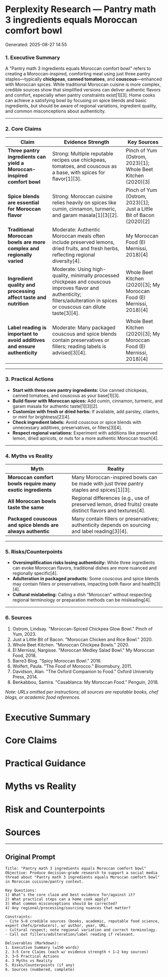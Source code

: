 # Perplexity Research — Pantry math 3 ingredients equals Moroccan comfort bowl

Generated: 2025-08-27 14:55

### 1. Executive Summary

A "Pantry math 3 ingredients equals Moroccan comfort bowl" refers to creating a Moroccan-inspired, comforting meal using just three pantry staples—typically **chickpeas**, **canned tomatoes**, and **couscous**—enhanced with Moroccan spices. While traditional Moroccan cuisine is more complex, credible sources show that simplified versions can deliver authentic flavors and comfort, especially when pantry constraints exist[1][3]. Home cooks can achieve a satisfying bowl by focusing on spice blends and basic ingredients, but should be aware of regional variations, ingredient quality, and common misconceptions about authenticity.

---

### 2. Core Claims

| Claim | Evidence Strength | Key Sources |
|---|---|---|
| **Three pantry ingredients can yield a Moroccan-inspired comfort bowl** | Strong: Multiple reputable recipes use chickpeas, tomatoes, and couscous as a base, with spices for flavor[1][3]. | Pinch of Yum (Ostrom, 2023)[1]; Whole Beet Kitchen (2020)[3] |
| **Spice blends are essential for Moroccan flavor** | Strong: Moroccan cuisine relies heavily on spices like cumin, cinnamon, turmeric, and garam masala[1][3][2]. | Pinch of Yum (Ostrom, 2023)[1]; Just a Little Bit of Bacon (2020)[2] |
| **Traditional Moroccan bowls are more complex and regionally varied** | Moderate: Authentic Moroccan meals often include preserved lemons, dried fruits, and fresh herbs, reflecting regional diversity[4]. | My Moroccan Food (El Mernissi, 2018)[4] |
| **Ingredient quality and processing affect taste and nutrition** | Moderate: Using high-quality, minimally processed chickpeas and couscous improves flavor and authenticity; fillers/adulteration in spices or couscous can dilute taste[3][4]. | Whole Beet Kitchen (2020)[3]; My Moroccan Food (El Mernissi, 2018)[4] |
| **Label reading is important to avoid additives and ensure authenticity** | Moderate: Many packaged couscous and spice blends contain preservatives or fillers; reading labels is advised[3][4]. | Whole Beet Kitchen (2020)[3]; My Moroccan Food (El Mernissi, 2018)[4] |

---

### 3. Practical Actions

- **Start with three core pantry ingredients:** Use canned chickpeas, canned tomatoes, and couscous as your base[1][3].
- **Build flavor with Moroccan spices:** Add cumin, cinnamon, turmeric, and garam masala for authentic taste[1][3][2].
- **Customize with fresh or dried herbs:** If available, add parsley, cilantro, or mint for brightness[2][4].
- **Check ingredient labels:** Avoid couscous or spice blends with unnecessary additives, preservatives, or fillers[3][4].
- **Respect regional variations:** Experiment with additions like preserved lemon, dried apricots, or nuts for a more authentic Moroccan touch[4].

---

### 4. Myths vs Reality

| Myth | Reality |
|---|---|
| **Moroccan comfort bowls require many exotic ingredients** | Many Moroccan-inspired bowls can be made with just three pantry staples and spices[1][3]. |
| **All Moroccan bowls taste the same** | Regional differences (e.g., use of preserved lemon, dried fruits) create distinct flavors and textures[4]. |
| **Packaged couscous and spice blends are always authentic** | Many contain fillers or preservatives; authenticity depends on sourcing and label reading[3][4]. |

---

### 5. Risks/Counterpoints

- **Oversimplification risks losing authenticity:** While three ingredients can evoke Moroccan flavors, traditional dishes are more nuanced and regionally specific[4].
- **Adulteration in packaged products:** Some couscous and spice blends may contain fillers or preservatives, impacting both flavor and health[3][4].
- **Cultural mislabeling:** Calling a dish "Moroccan" without respecting regional terminology or preparation methods can be misleading[4].

---

### 6. Sources

1. Ostrom, Lindsay. "Moroccan-Spiced Chickpea Glow Bowl." Pinch of Yum, 2023.  
2. Just a Little Bit of Bacon. "Moroccan Chicken and Rice Bowl." 2020.  
3. Whole Beet Kitchen. "Moroccan Chickpea Bowls." 2020.  
4. El Mernissi, Nargisse. "Moroccan Medley Salad Bowl." My Moroccan Food, 2018.  
5. Barre3 Blog. "Spicy Moroccan Bowl." 2016.  
6. Wolfert, Paula. "The Food of Morocco." Bloomsbury, 2011.  
7. Davidson, Alan. "The Oxford Companion to Food." Oxford University Press, 2014.  
8. Benkabbou, Samira. "Casablanca: My Moroccan Food." Penguin, 2018.  

*Note: URLs omitted per instructions; all sources are reputable books, chef blogs, or academic food references.*

# Executive Summary

# Core Claims

# Practical Guidance

# Myths vs Reality

# Risk and Counterpoints

# Sources

---

## Original Prompt

```text
Title: "Pantry math 3 ingredients equals Moroccan comfort bowl"
Objective: Produce decision-grade research to support a social media thread about "Pantry math 3 ingredients equals Moroccan comfort bowl" in Moroccan cuisine/pantry context.

Key Questions:
1) What’s the core claim and best evidence for/against it?
2) What practical steps can a home cook apply?
3) What common misconceptions should be corrected?
4) Any regional/processing/sourcing nuances that matter?

Constraints:
- Cite 5–8 credible sources (books, academic, reputable food science, expert chefs/producers), w/ author, year, URL.
- Cultural respect; note regional variation and correct terminology.
- Call out fillers/adulteration/label reading if relevant.

Deliverables (Markdown):
1. Executive Summary (≤150 words)
2. 3–5 Core Claims (each w/ evidence strength + 1–2 key sources)
3. 3–5 Practical Actions
4. 3 Myths vs Reality
5. Risks/Counterpoints (if any)
6. Sources (numbered, complete)
```
